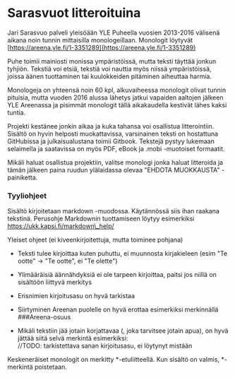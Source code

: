 # Sarasvuot litteroituina

Jari Sarasvuo palveli yleisöään YLE Puheella vuosien 2013-2016 välisenä aikana noin tunnin mittaisilla monologeillaan. Monologit löytyvät [https://areena.yle.fi/1-3351289](https://areena.yle.fi/1-3351289)

Puhe toimii mainiosti monissa ympäristöissä, mutta teksti täyttää jonkun tyhjiön. Tekstiä voi etsiä, tekstiä voi nauttia myös niissä ympäristöissä, joissa äänen tuottaminen tai kuulokkeiden pitäminen aiheuttaa harmia.

Monologeja on yhteensä noin 60 kpl, alkuvaiheessa monologit olivat tunnin pituisia, mutta vuoden 2016 alussa lähetys jatkui vapaiden aaltojen jälkeen YLE Areenassa ja pisimmät monologit tällä aikakaudella kestivät lähes kaksi tuntia.

Projekti kestänee jonkin aikaa ja kuka tahansa voi osallistua litterointiin. Sisältö on hyvin helposti muokattavissa, varsinainen teksti on hostattuna GitHubissa ja julkaisualustana toimii Gitbook. Tekstejä pystyy lukemaan selaimella ja saatavissa on myös PDF, eBook ja .mobi -muotoiset formaatit.

Mikäli haluat osallistua projektiin, valitse monologi jonka haluat litteroida ja tämän jälkeen paina ruudun ylälaidassa olevaa "EHDOTA MUOKKAUSTA" -painiketta.

### Tyyliohjeet

Sisältö kirjoitetaan markdown -muodossa. Käytännössä siis ihan raakana tekstinä. Perusohje Markdownin tuottamiseen löytyy esimerkiksi https://ukk.kapsi.fi/markdown\_help/

Yleiset ohjeet \(ei kiveenkirjoitettuja, mutta toiminee pohjana\)

* Teksti tulee kirjoittaa kuten puhuttu, ei muunnosta kirjakieleen \(esim "Te ootte" -&gt; "Te ootte", ei "Te olette"\)
* Ylimääräisiä äännähdyksiä ei ole tarpeen kirjoittaa, paitsi jos niillä on sisältöön liittyvä merkitys
* Erisnimien kirjoitusasu on hyvä tarkistaa
* Siirtyminen Areenan puolelle on hyvä erottaa esimerkiksi merkinnällä
  \#\#\#Areena-osuus

* Mikäli tekstiin jää jotain korjattavaa \(, joka tarvitsee jotain apua\), on hyvä jättää siitä selvä merkintä esimerkiksi:  
  //TODO: tarkistettava sanan kirjoitusasu, ei löytynyt mistään



Keskeneräiset monologit on merkitty \*-etuliitteellä. Kun sisältö on valmis, \*-merkintä poistetaan.

